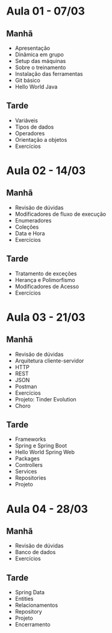 # Aula 01 - 07/03

## Manhã

- Apresentação
- Dinâmica em grupo
- Setup das máquinas
- Sobre o treinamento
- Instalação das ferramentas
- Git básico
- Hello World Java

## Tarde

- Variáveis
- Tipos de dados
- Operadores
- Orientação a objetos
- Exercícios

# Aula 02 - 14/03

## Manhã

- Revisão de dúvidas
- Modificadores de fluxo de execução
- Enumeradores
- Coleções
- Data e Hora
- Exercícios

## Tarde

- Tratamento de exceções
- Herança e Polimorfismo
- Modificadores de Acesso
- Exercícios

# Aula 03 - 21/03

## Manhã

- Revisão de dúvidas
- Arquitetura cliente-servidor
- HTTP
- REST
- JSON
- Postman
- Exercícios
- Projeto: Tinder Evolution
- Choro

## Tarde

- Frameworks
- Spring e Spring Boot
- Hello World Spring Web
- Packages
- Controllers
- Services
- Repositories
- Projeto

# Aula 04 - 28/03

## Manhã

- Revisão de dúvidas
- Banco de dados
- Exercícios

## Tarde

- Spring Data
- Entities
- Relacionamentos
- Repository
- Projeto
- Encerramento
